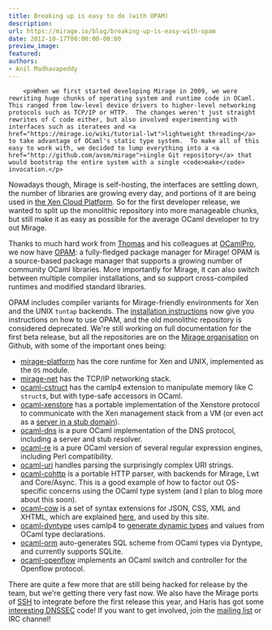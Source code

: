```yaml
---
title: Breaking up is easy to do (with OPAM)
description:
url: https://mirage.io/blog/breaking-up-is-easy-with-opam
date: 2012-10-17T00:00:00-00:00
preview_image:
featured:
authors:
- Anil Madhavapeddy
---
```



        <p>When we first started developing Mirage in 2009, we were rewriting huge chunks of operating system and runtime code in OCaml. This ranged from low-level device drivers to higher-level networking protocols such as TCP/IP or HTTP.  The changes weren't just straight rewrites of C code either, but also involved experimenting with interfaces such as iteratees and <a href="https://mirage.io/wiki/tutorial-lwt">lightweight threading</a> to take advantage of OCaml's static type system.  To make all of this easy to work with, we decided to lump everything into a <a href="http://github.com/avsm/mirage">single Git repository</a> that would bootstrap the entire system with a single <code>make</code> invocation.</p>
<p>Nowadays though, Mirage is self-hosting, the interfaces are settling down, the number of libraries are growing every day, and portions of it are being used in <a href="https://mirage.io/blog/xenstore-stub-domain">the Xen Cloud Platform</a>. So for the first developer release, we wanted to split up the monolithic repository into more manageable chunks, but still make it as easy as possible for the average OCaml developer to try out Mirage.</p>
<p>Thanks to much hard work from <a href="http://gazagnaire.org">Thomas</a> and his colleagues at <a href="http://ocamlpro.com">OCamlPro</a>, we now have <a href="http://opam.ocamlpro.com">OPAM</a>: a fully-fledged package manager for Mirage!  OPAM is a source-based package manager that supports a growing number of community OCaml libraries.  More importantly for Mirage, it can also switch between multiple compiler installations, and so support cross-compiled runtimes and modified standard libraries.</p>
<p>OPAM includes compiler variants for Mirage-friendly environments for Xen and the UNIX <code>tuntap</code> backends.  The <a href="https://mirage.io/wiki/install">installation instructions</a> now give you instructions on how to use OPAM, and the old monolithic repository is considered deprecated.  We're still working on full documentation for the first beta release, but all the repositories are on the <a href="http://github.com/mirage">Mirage organisation</a> on Github, with some of the important ones being:</p>
<ul>
<li><a href="http://github.com/mirage/mirage-platform">mirage-platform</a> has the core runtime for Xen and UNIX, implemented as the <code>OS</code> module.
</li>
<li><a href="http://github.com/mirage/mirage-net">mirage-net</a> has the TCP/IP networking stack.
</li>
<li><a href="http://github.com/mirage/ocaml-cstruct">ocaml-cstruct</a> has the camlp4 extension to manipulate memory like C <code>struct</code>s, but with type-safe accessors in OCaml.
</li>
<li><a href="http://github.com/mirage/ocaml-xenstore">ocaml-xenstore</a> has a portable implementation of the Xenstore protocol to communicate with the Xen management stack from a VM (or even act as a <a href="https://mirage.io/blog/xenstore-stub-domain">server in a stub domain</a>).
</li>
<li><a href="http://github.com/mirage/ocaml-dns">ocaml-dns</a> is a pure OCaml implementation of the DNS protocol, including a server and stub resolver.
</li>
<li><a href="http://github.com/mirage/ocaml-re - [404 Not Found]">ocaml-re</a> is a pure OCaml version of several regular expression engines, including Perl compatibility.
</li>
<li><a href="http://github.com/mirage/ocaml-uri">ocaml-uri</a> handles parsing the surprisingly complex URI strings.
</li>
<li><a href="http://github.com/mirage/ocaml-cohttp">ocaml-cohttp</a> is a portable HTTP parser, with backends for Mirage, Lwt and Core/Async. This is a good example of how to factor out OS-specific concerns using the OCaml type system (and I plan to blog more about this soon).
</li>
<li><a href="http://github.com/mirage/ocaml-cow">ocaml-cow</a> is a set of syntax extensions for JSON, CSS, XML and XHTML, which are explained <a href="https://mirage.github.io/wiki/cow - [404 Not Found]">here</a>, and used by this site.
</li>
<li><a href="http://github.com/mirage/dyntype">ocaml-dyntype</a> uses camlp4 to <a href="http://anil.recoil.org/papers/2011-dynamics-ml.pdf">generate dynamic types</a> and values from OCaml type declarations.
</li>
<li><a href="http://github.com/mirage/orm">ocaml-orm</a> auto-generates SQL scheme from OCaml types via Dyntype, and currently supports SQLite.
</li>
<li><a href="http://github.com/mirage/ocaml-openflow">ocaml-openflow</a> implements an OCaml switch and controller for the Openflow protocol.
</li>
</ul>
<p>There are quite a few more that are still being hacked for release by the team, but we're getting there very fast now. We also have the Mirage ports of <a href="http://github.com/avsm/ocaml-ssh">SSH</a> to integrate before the first release this year, and Haris has got some <a href="http://github.com/mirage/ocaml-crypto-keys - [404 Not Found]">interesting DNSSEC</a> code!  If you want to get involved, join the <a href="https://mirage.io/about - [404 Not Found]">mailing list</a> or IRC channel!</p>

      
